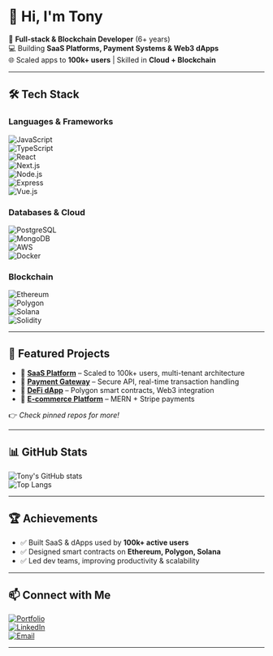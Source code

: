 # 👋 Hi, I'm Tony  

🚀 **Full-stack & Blockchain Developer** (6+ years)  
💻 Building **SaaS Platforms, Payment Systems & Web3 dApps**  
🌐 Scaled apps to **100k+ users** | Skilled in **Cloud + Blockchain**  

---

## 🛠️ Tech Stack  

### Languages & Frameworks  
![JavaScript](https://img.shields.io/badge/JavaScript-F7DF1E?style=for-the-badge&logo=javascript&logoColor=000)  
![TypeScript](https://img.shields.io/badge/TypeScript-3178C6?style=for-the-badge&logo=typescript&logoColor=fff)  
![React](https://img.shields.io/badge/React-20232A?style=for-the-badge&logo=react&logoColor=61DAFB)  
![Next.js](https://img.shields.io/badge/Next.js-000?style=for-the-badge&logo=nextdotjs&logoColor=fff)  
![Node.js](https://img.shields.io/badge/Node.js-339933?style=for-the-badge&logo=nodedotjs&logoColor=fff)  
![Express](https://img.shields.io/badge/Express-000?style=for-the-badge&logo=express&logoColor=fff)  
![Vue.js](https://img.shields.io/badge/Vue.js-35495E?style=for-the-badge&logo=vuedotjs&logoColor=4FC08D)  

### Databases & Cloud  
![PostgreSQL](https://img.shields.io/badge/PostgreSQL-4169E1?style=for-the-badge&logo=postgresql&logoColor=fff)  
![MongoDB](https://img.shields.io/badge/MongoDB-47A248?style=for-the-badge&logo=mongodb&logoColor=fff)  
![AWS](https://img.shields.io/badge/AWS-232F3E?style=for-the-badge&logo=amazonaws&logoColor=FF9900)  
![Docker](https://img.shields.io/badge/Docker-2496ED?style=for-the-badge&logo=docker&logoColor=fff)  

### Blockchain  
![Ethereum](https://img.shields.io/badge/Ethereum-3C3C3D?style=for-the-badge&logo=ethereum&logoColor=fff)  
![Polygon](https://img.shields.io/badge/Polygon-8247E5?style=for-the-badge&logo=polygon&logoColor=fff)  
![Solana](https://img.shields.io/badge/Solana-00FFA3?style=for-the-badge&logo=solana&logoColor=000)  
![Solidity](https://img.shields.io/badge/Solidity-363636?style=for-the-badge&logo=solidity&logoColor=fff)  

---

## 🚀 Featured Projects  

- 🔹 [**SaaS Platform**](#) – Scaled to 100k+ users, multi-tenant architecture  
- 🔹 [**Payment Gateway**](#) – Secure API, real-time transaction handling  
- 🔹 [**DeFi dApp**](#) – Polygon smart contracts, Web3 integration  
- 🔹 [**E-commerce Platform**](#) – MERN + Stripe payments  

👉 *Check pinned repos for more!*  

---

## 📊 GitHub Stats  

![Tony's GitHub stats](https://github-readme-stats.vercel.app/api?username=tonywangdu&show_icons=true&theme=radical)  
![Top Langs](https://github-readme-stats.vercel.app/api/top-langs/?username=tonywangdu&layout=compact&theme=radical)  

---

## 🏆 Achievements  

- ✅ Built SaaS & dApps used by **100k+ active users**  
- ✅ Designed smart contracts on **Ethereum, Polygon, Solana**  
- ✅ Led dev teams, improving productivity & scalability  

---

## 📫 Connect with Me  

[![Portfolio](https://img.shields.io/badge/Portfolio-000?style=for-the-badge&logo=vercel&logoColor=white)](#)  
[![LinkedIn](https://img.shields.io/badge/LinkedIn-0A66C2?style=for-the-badge&logo=linkedin&logoColor=white)](#)  
[![Email](https://img.shields.io/badge/Email-D14836?style=for-the-badge&logo=gmail&logoColor=white)](mailto:your.email@example.com)  

---
